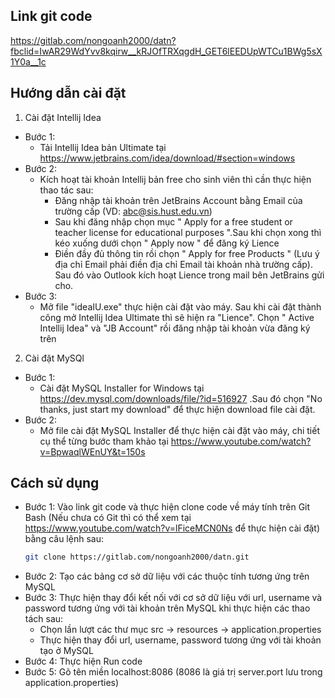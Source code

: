 ## Link git code
https://gitlab.com/nongoanh2000/datn?fbclid=IwAR29WdYvv8kqirw__kRJOfTRXqgdH_GET6lEEDUpWTCu1BWg5sX1Y0a__1c

## Hướng dẫn cài đặt
1. Cài đặt Intellij Idea
- Bước 1: 
  - Tải Intellij Idea bản Ultimate tại https://www.jetbrains.com/idea/download/#section=windows
- Bước 2:
  - Kích hoạt tài khoản Intellij bản free cho sinh viên thì cần thực hiện thao tác sau:
    - Đăng nhập tài khoản trên JetBrains Account bằng Email của trường cấp (VD: abc@sis.hust.edu.vn)
    - Sau khi đăng nhập chọn mục " Apply for a free student or teacher license for educational purposes ".Sau khi chọn xong thì kéo xuống dưới chọn " Apply now " để đăng ký Lience
    - Điền đầy đủ thông tin rồi chọn " Apply for free Products " (Lưu ý địa chỉ Email phải điền địa chỉ Email tài khoản nhà trường cấp). Sau đó vào Outlook kích hoạt Lience trong mail bên JetBrains gửi cho.
- Bước 3:
  - Mở file "ideaIU.exe" thực hiện cài đặt vào máy. Sau khi cài đặt thành công mở Intellij Idea Ultimate thì sẽ hiện ra "Lience". Chọn " Active Intellij Idea" và "JB Account" rồi đăng nhập tài khoản vừa đăng ký trên 

2. Cài đặt MySQl
- Bước 1:
  - Cài đặt MySQL Installer for Windows tại https://dev.mysql.com/downloads/file/?id=516927  .Sau đó chọn "No thanks, just start my download" để thực hiện download file cài đặt.
- Bước 2:
  - Mở file cài đặt MySQL Installer để thực hiện cài đặt vào máy, chi tiết cụ thể từng bước tham khảo tại https://www.youtube.com/watch?v=BpwaqlWEnUY&t=150s
  
## Cách sử dụng
- Bước 1: Vào link git code và thực hiện clone code về máy tính trên Git Bash (Nếu chưa có Git thì có thể xem tại https://www.youtube.com/watch?v=lFiceMCN0Ns để thực hiện cài đặt) bằng câu lệnh sau:
  ```bash
  git clone https://gitlab.com/nongoanh2000/datn.git
  ```
- Bước 2: Tạo các bảng cơ sở dữ liệu với các thuộc tính tương ứng trên MySQL
- Bước 3: Thực hiện thay đổi kết nối với cơ sở dữ liệu với url, username và password tương ứng với tài khoản trên MySQL khi thực hiện các thao tách sau:
  - Chọn lần lượt các thư mục src -> resources -> application.properties
  - Thực hiện thay đổi url, username, password tương ứng với tài khoản tạo ở MySQL
- Bước 4: Thực hiện Run code
- Bước 5: Gõ tên miền localhost:8086 (8086 là giá trị server.port lưu trong application.properties)
